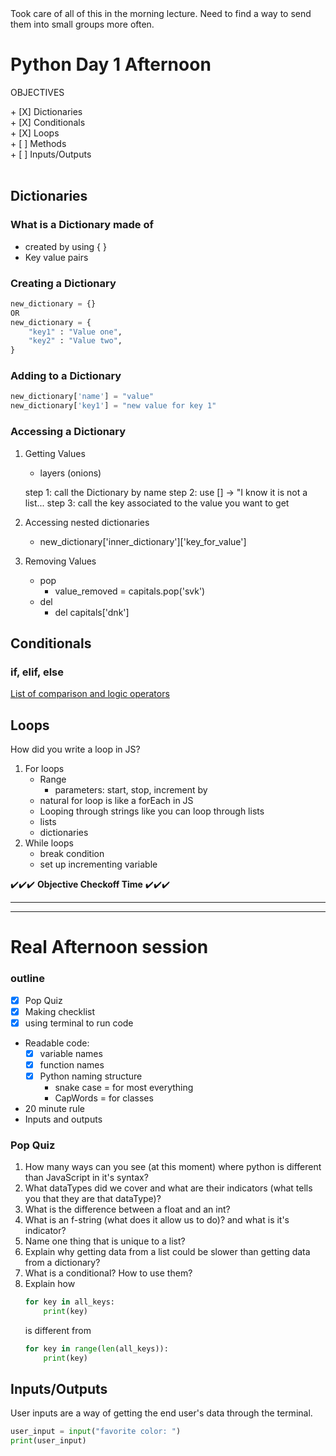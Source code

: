 <link rel="stylesheet" href="../../../../md-framework.css">

<div class="watchout-bg">
    <span class="watchout-text">Took care of all of this in the morning lecture.</span>
    <span class="watchout-text">Need to find a way to send them into small groups more often.</span>

</div>

# Python Day 1 Afternoon

<div class="obj"> 
    <p class="title">OBJECTIVES</p>
    + [X] Dictionaries  <br>
    + [X] Conditionals <br>
    + [X] Loops <br>
    + [ ] Methods <br>
    + [ ] Inputs/Outputs <br>
</div>
<br>

## Dictionaries
### What is a Dictionary made of
- created by using { }
- Key value pairs

### Creating a Dictionary
```python
new_dictionary = {}
OR
new_dictionary = {
    "key1" : "Value one",
    "key2" : "Value two",
}
```
### Adding to a Dictionary
```python
new_dictionary['name'] = "value"
new_dictionary['key1'] = "new value for key 1"
```
### Accessing a Dictionary
1. Getting Values
    - layers (onions)

    step 1: call the Dictionary by name
    step 2: use [] -> "I know it is not a list...
    step 3: call the key associated to the value you want to get

1. Accessing nested dictionaries
    
    - new_dictionary['inner_dictionary']['key_for_value']

1. Removing Values
    - pop
        - value_removed = capitals.pop('svk')
    - del
        - del capitals['dnk']

## Conditionals
### if, elif, else
[List of comparison and logic operators](https://login.codingdojo.com/m/172/7209/51953)
## Loops
<span class="question">How did you write a loop in JS?</span>

1. For loops
    - Range
        - parameters: start, stop, increment by
    - natural for loop is like a forEach in JS
    - Looping through strings like you can loop through lists
    - lists
    - dictionaries
1. While loops
    - break condition
    - set up incrementing variable


<span class="obj_checkoff">:heavy_check_mark::heavy_check_mark::heavy_check_mark: **Objective Checkoff Time** :heavy_check_mark::heavy_check_mark::heavy_check_mark:</span>

---
---
# Real Afternoon session
### outline
- [X] Pop Quiz
- [X] Making checklist
- [X] using terminal to run code

- Readable code:
    - [X] variable names
    - [X] function names
    - [X] Python naming structure
        - snake case = for most everything
        - CapWords = for classes

- 20 minute rule
- Inputs and outputs

### Pop Quiz
1. How many ways can you see (at this moment) where python is different than JavaScript in it's syntax?
1. What dataTypes did we cover and what are their indicators (what tells you that they are that dataType)?
1. What is the difference between a float and an int?
1. What is an f-string (what does it allow us to do)? and what is it's indicator?
1. Name one thing that is unique to a list?
1. Explain why getting data from a list could be slower than getting data from a dictionary?
1. What is a conditional? How to use them?
1. Explain how 
    ```python
    for key in all_keys:
        print(key)
    ```
    is different from 
    ```python
    for key in range(len(all_keys)):
        print(key)
    ```

## Inputs/Outputs
User inputs are a way of getting the end user's data through the terminal. 

```python
user_input = input("favorite color: ")
print(user_input)
```